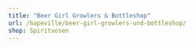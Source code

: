 ```yaml
---
title: "Beer Girl Growlers & Bottleshop"
url: /hapeville/beer-girl-growlers-und-bottleshop/
shop: Spirituosen
---
```

